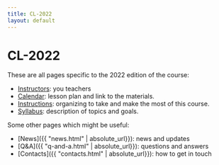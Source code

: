 ```yaml
---
title: CL-2022
layout: default
---
```

# CL-2022

These are all pages specific to the 2022 edition of the course:

- [Instructors](instructors.html): you teachers
- [Calendar](calendar.html): lesson plan and link to the materials.
- [Instructions](instructions.html): organizing to take and make the
  most of this course.
- [Syllabus](syllabus.html): description of topics and goals.

Some other pages which might be useful:

- [News]({{ "news.html" | absolute_url}}): news and updates
- [Q&A]({{ "q-and-a.html" | absolute_url}}): questions and answers
- [Contacts]({{ "contacts.html" | absolute_url}}): how to get in touch



